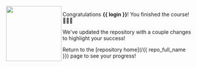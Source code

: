 <img src="https://octodex.github.com/images/welcometocat.png" align="left" height="150px" />

Congratulations **{{ login }}**! You finished the course! 🎉🎉🎉

We've updated the repository with a couple changes to highlight your success!

Return to the [repository home](/{{ repo_full_name }}) page to see your progress!